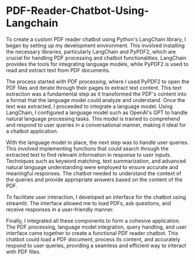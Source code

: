 # PDF-Reader-Chatbot-Using-Langchain

To create a custom PDF reader chatbot using Python's LangChain library, I began by setting up my development environment. This involved installing the necessary libraries, particularly LangChain and PyPDF2, which are crucial for handling PDF processing and chatbot functionalities. LangChain provides the tools for integrating language models, while PyPDF2 is used to read and extract text from PDF documents.

The process started with PDF processing, where I used PyPDF2 to open the PDF files and iterate through their pages to extract text content. This text extraction was a fundamental step as it transformed the PDF's content into a format that the language model could analyze and understand. Once the text was extracted, I proceeded to integrate a language model. Using LangChain, I configured a language model such as OpenAI's GPT to handle natural language processing tasks. This model is trained to comprehend and respond to user queries in a conversational manner, making it ideal for a chatbot application.

With the language model in place, the next step was to handle user queries. This involved implementing functions that could search through the extracted text to find relevant information in response to user inputs. Techniques such as keyword matching, text summarization, and advanced natural language understanding were employed to ensure accurate and meaningful responses. The chatbot needed to understand the context of the queries and provide appropriate answers based on the content of the PDF.

To facilitate user interaction, I developed an interface for the chatbot using streamlit. The interface allowed me to load PDFs, ask questions, and receive responses in a user-friendly manner.

Finally, I integrated all these components to form a cohesive application. The PDF processing, language model integration, query handling, and user interface came together to create a functional PDF reader chatbot. This chatbot could load a PDF document, process its content, and accurately respond to user queries, providing a seamless and efficient way to interact with PDF files.
